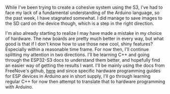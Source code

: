 While I've been trying to create a cohesive system using the S3, I've had to face my lack of a fundamental understanding of the Arduino language, so the past week, I have stagnated somewhat. I did manage to save images to the SD card on the device though, which is a step in the right direction.

I'm also already starting to realize I may have made a mistake in my choice of hardware. The new boards are pretty much better in every way, but what good is that if I don't know how to use those new cool, shiny features? Especially within a reasonable time frame. For now then, I'll continue splitting my attention in two directions. I'll be learning C++ and going through the ESP32-S3 docs to understand them better, and hopefully find an easier way of getting the results I want.
I'll be mainly using the docs from FreeNove's github, [here](https://github.com/Freenove/Freenove_ESP32_S3_WROOM_Board) and since specific hardware programming guides for ESP devices in Arduino are in short supply, I'll go through learning regular C++ for now then attempt to translate that to hardware programming with Arduino.
